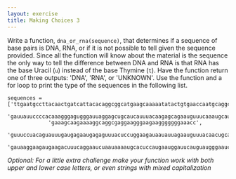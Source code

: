 ```yaml
---
layout: exercise
title: Making Choices 3
---
```


Write a function, `dna_or_rna(sequence)`, that determines if a sequence
of base pairs is DNA, RNA, or if it is not possible to tell given the
sequence provided. Since all the function will know about the material is the
sequence the only way to tell the difference between DNA and RNA is that
RNA has the base Uracil (`u`) instead of the base Thymine (`t`). Have the
function return one of three outputs: 'DNA', 'RNA', or 'UNKNOWN'. Use
the function and a for loop to print the type of the sequences in the
following list.

```
sequences = ['ttgaatgccttacaactgatcattacacaggcggcatgaagcaaaaatatactgtgaaccaatgcaggcg',
             'gauuauuccccacaaagggagugggauuaggagcugcaucauuuacaagagcagaauguuucaaaugcau',
             'gaaagcaagaaaaggcaggcgaggaagggaagaagggggggaaacc',
             'guuuccuacaguauuugaugagaaugagaguuuacuccuggaagauaauauuagaauguuuacaacugcaccugaucagguggauaaggaagaugaagacu',
             'gauaaggaagaugaagacuuucaggaaucuaauaaaaugcacuccaugaauggauucauguaugggaaucagccggguc']
```

*Optional: For a little extra challenge make your function work with both upper
and lower case letters, or even strings with mixed capitalization*
